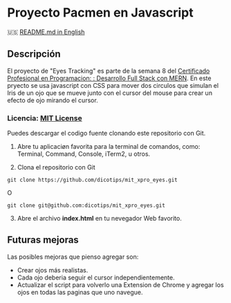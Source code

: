# Proyecto Pacmen en Javascript

:us: [README.md in English](README.md)

## Descripción

El proyecto de "Eyes Tracking" es parte de la semana 8 del [Certificado Profesional en Programacion: : Desarrollo Full Stack con MERN](https://latam.emeritus.org/careers/course-coding-instructors-for-mit-xpro-professional-certificate-in-coding-full-stack-development-with-mern/). En este pryecto se usa javascript con CSS para mover dos circulos que simulan el Iris de un ojo que se mueve junto con el cursor del mouse para crear un efecto de ojo mirando el cursor.

### Licencia: [MIT License](https://opensource.org/licenses/MIT)

Puedes descargar el codigo fuente clonando este repositorio con Git.

1. Abre tu aplicaciøn favorita para la terminal de comandos, como: Terminal, Command, Console, iTerm2, u otros.

2. Clona el repositorio con Git
```
git clone https://github.com/dicotips/mit_xpro_eyes.git
```

O

```
git clone git@github.com:dicotips/mit_xpro_eyes.git
```

3. Abre el archivo  **index.html** en tu nevegador Web favorito.

## Futuras mejoras

Las posibles mejoras que pienso agregar son:

* Crear ojos más realistas.
* Cada ojo deberia seguir el cursor independientemente.
* Actualizar el script para volverlo una Extension de Chrome y agregar los ojos en todas las paginas que uno navegue.